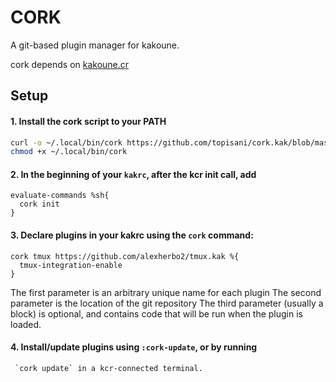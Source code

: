 # CORK
A git-based plugin manager for kakoune.

cork depends on [kakoune.cr](https://github.com/alexherbo2/kakoune.cr)

## Setup

#### 1. Install the cork script to your PATH
```sh
curl -o ~/.local/bin/cork https://github.com/topisani/cork.kak/blob/master/cork.sh
chmod +x ~/.local/bin/cork
```

#### 2. In the beginning of your `kakrc`, after the kcr init call, add
```kak
evaluate-commands %sh{
  cork init
}
```

#### 3. Declare plugins in your kakrc using the `cork` command:
```kak
cork tmux https://github.com/alexherbo2/tmux.kak %{
  tmux-integration-enable
}
```
The first parameter is an arbitrary unique name for each plugin
The second parameter is the location of the git repository
The third parameter (usually a block) is optional, and contains
code that will be run when the plugin is loaded.

#### 4. Install/update plugins using `:cork-update`, or by running
     `cork update` in a kcr-connected terminal.

